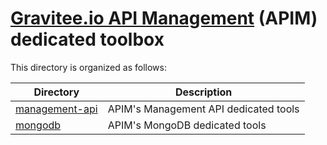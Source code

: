 # [Gravitee.io API Management](https://gravitee.io/products/apim/) (APIM) dedicated toolbox

This directory is organized as follows:

| Directory                                 | Description                                                           |
| ----------------------------------------- | --------------------------------------------------------------------- |
| [management-api](./management-api)        | APIM's Management API dedicated tools                                 |
| [mongodb](./mongodb)                      | APIM's MongoDB dedicated tools                                        |